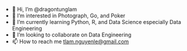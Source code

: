 - 👋 Hi, I’m @dragontunglam
- 👀 I’m interested in Photograph, Go, and Poker
- 🌱 I’m currently learning Python, R, and Data Science especially Data Engineering
- 💞️ I’m looking to collaborate on Data Engineering
- 📫 How to reach me tlam.nguyenle@gmail.com

<!---
dragontunglam/dragontunglam is a ✨ special ✨ repository because its `README.md` (this file) appears on your GitHub profile.
You can click the Preview link to take a look at your changes.
--->
